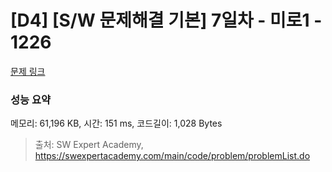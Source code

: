 # [D4] [S/W 문제해결 기본] 7일차 - 미로1 - 1226 

[문제 링크](https://swexpertacademy.com/main/code/problem/problemDetail.do?contestProbId=AV14vXUqAGMCFAYD) 

### 성능 요약

메모리: 61,196 KB, 시간: 151 ms, 코드길이: 1,028 Bytes



> 출처: SW Expert Academy, https://swexpertacademy.com/main/code/problem/problemList.do